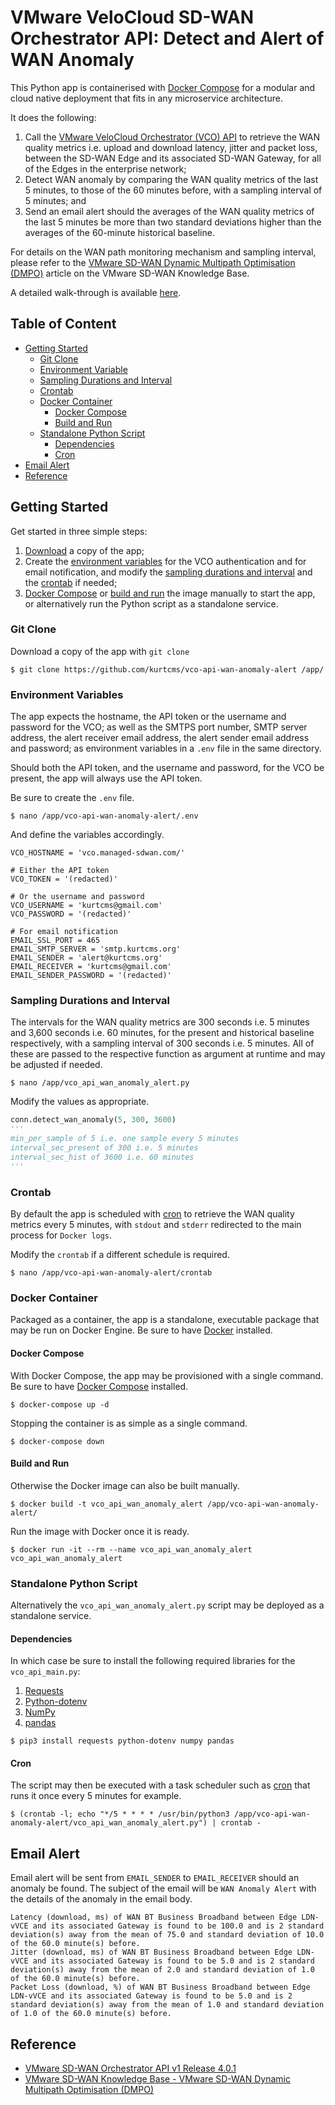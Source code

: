 # VMware VeloCloud SD-WAN Orchestrator API: Detect and Alert of WAN Anomaly

This Python app is containerised with [Docker Compose](https://docs.docker.com/compose/) for a modular and cloud native deployment that fits in any microservice architecture.

It does the following:

1. Call the [VMware VeloCloud Orchestrator (VCO) API](#reference) to retrieve the WAN quality metrics i.e. upload and download latency, jitter and packet loss, between the SD-WAN Edge and its associated SD-WAN Gateway, for all of the Edges in the enterprise network;
2. Detect WAN anomaly by comparing the WAN quality metrics of the last 5 minutes, to those of the 60 minutes before, with a sampling interval of 5 minutes; and
3. Send an email alert should the averages of the WAN quality metrics of the last 5 minutes be more than two standard deviations higher than the averages of the 60-minute historical baseline.

For details on the WAN path monitoring mechanism and sampling interval, please refer to the [VMware SD-WAN Dynamic Multipath Optimisation (DMPO)](#reference) article on the VMware SD-WAN Knowledge Base.

A detailed walk-through is available [here](https://kurtcms.org/vmware-velocloud-sd-wan-orchestrator-api-detect-and-alert-of-wan-anomaly/).

## Table of Content

- [Getting Started](#getting-started)
  - [Git Clone](#git-clone)
  - [Environment Variable](#environment-variables)
  - [Sampling Durations and Interval](#sampling-durations-and-interval)
  - [Crontab](#crontab)
  - [Docker Container](#docker-container)
	  - [Docker Compose](#docker-compose)
	  - [Build and Run](#build-and-run)
  - [Standalone Python Script](#standalone-python-script)
    - [Dependencies](#dependencies)
    - [Cron](#cron)
- [Email Alert](#email-alert)
- [Reference](#reference)

## Getting Started

Get started in three simple steps:

1. [Download](#git-clone) a copy of the app;
2. Create the [environment variables](#environment-variables) for the VCO authentication and for email notification, and modify the [sampling durations and interval](#sampling-durations-and-interval) and the [crontab](#crontab) if needed;
3. [Docker Compose](#docker-compose) or [build and run](#build-and-run) the image manually to start the app, or alternatively run the Python script as a standalone service.

### Git Clone

Download a copy of the app with `git clone`
```shell
$ git clone https://github.com/kurtcms/vco-api-wan-anomaly-alert /app/
```

### Environment Variables

The app expects the hostname, the API token or the username and password for the VCO; as well as the SMTPS port number, SMTP server address, the alert receiver email address, the alert sender email address and password; as environment variables in a `.env` file in the same directory.

Should both the API token, and the username and password, for the VCO be present, the app will always use the API token.

Be sure to create the `.env` file.

```shell
$ nano /app/vco-api-wan-anomaly-alert/.env
```

And define the variables accordingly.

```
VCO_HOSTNAME = 'vco.managed-sdwan.com/'

# Either the API token
VCO_TOKEN = '(redacted)'

# Or the username and password
VCO_USERNAME = 'kurtcms@gmail.com'
VCO_PASSWORD = '(redacted)'

# For email notification
EMAIL_SSL_PORT = 465
EMAIL_SMTP_SERVER = 'smtp.kurtcms.org'
EMAIL_SENDER = 'alert@kurtcms.org'
EMAIL_RECEIVER = 'kurtcms@gmail.com'
EMAIL_SENDER_PASSWORD = '(redacted)'
```

### Sampling Durations and Interval

The intervals for the WAN quality metrics are 300 seconds i.e. 5 minutes and 3,600 seconds i.e. 60 minutes, for the present and historical baseline respectively, with a sampling interval of 300 seconds i.e. 5 minutes. All of these are passed to the respective function as argument at runtime and may be adjusted if needed.

```shell
$ nano /app/vco_api_wan_anomaly_alert.py
```
Modify the values as appropriate.

```python
conn.detect_wan_anomaly(5, 300, 3600)
'''
min_per_sample of 5 i.e. one sample every 5 minutes
interval_sec_present of 300 i.e. 5 minutes
interval_sec_hist of 3600 i.e. 60 minutes
'''
```

### Crontab

By default the app is scheduled with [cron](https://linux.die.net/man/8/cron) to retrieve the WAN quality metrics every 5 minutes, with `stdout` and `stderr` redirected to the main process for `Docker logs`.  

Modify the `crontab` if a different schedule is required.

```shell
$ nano /app/vco-api-wan-anomaly-alert/crontab
```

### Docker Container

Packaged as a container, the app is a standalone, executable package that may be run on Docker Engine. Be sure to have [Docker](https://docs.docker.com/engine/install/) installed.

#### Docker Compose

With Docker Compose, the app may be provisioned with a single command. Be sure to have [Docker Compose](https://docs.docker.com/compose/install/) installed.

```shell
$ docker-compose up -d
```

Stopping the container is as simple as a single command.

```shell
$ docker-compose down
```

#### Build and Run

Otherwise the Docker image can also be built manually.

```shell
$ docker build -t vco_api_wan_anomaly_alert /app/vco-api-wan-anomaly-alert/
```

Run the image with Docker once it is ready.  

```shell
$ docker run -it --rm --name vco_api_wan_anomaly_alert vco_api_wan_anomaly_alert
```

### Standalone Python Script

Alternatively the `vco_api_wan_anomaly_alert.py` script may be deployed as a standalone service.

#### Dependencies

In which case be sure to install the following required libraries for the `vco_api_main.py`:

1. [Requests](https://github.com/psf/requests)
2. [Python-dotenv](https://github.com/theskumar/python-dotenv)
3. [NumPy](https://github.com/numpy/numpy)
4. [pandas](https://github.com/pandas-dev/pandas)

```shell
$ pip3 install requests python-dotenv numpy pandas
```

#### Cron

The script may then be executed with a task scheduler such as [cron](https://linux.die.net/man/8/cron) that runs it once every 5 minutes for example.

```shell
$ (crontab -l; echo "*/5 * * * * /usr/bin/python3 /app/vco-api-wan-anomaly-alert/vco_api_wan_anomaly_alert.py") | crontab -
```

## Email Alert

Email alert will be sent from `EMAIL_SENDER` to `EMAIL_RECEIVER` should an anomaly be found. The subject of the email will be `WAN Anomaly Alert` with the details of the anomaly in the email body.

```
Latency (download, ms) of WAN BT Business Broadband between Edge LDN-vVCE and its associated Gateway is found to be 100.0 and is 2 standard deviation(s) away from the mean of 75.0 and standard deviation of 10.0 of the 60.0 minute(s) before.
Jitter (download, ms) of WAN BT Business Broadband between Edge LDN-vVCE and its associated Gateway is found to be 5.0 and is 2 standard deviation(s) away from the mean of 2.0 and standard deviation of 1.0 of the 60.0 minute(s) before.
Packet Loss (download, %) of WAN BT Business Broadband between Edge LDN-vVCE and its associated Gateway is found to be 5.0 and is 2 standard deviation(s) away from the mean of 1.0 and standard deviation of 1.0 of the 60.0 minute(s) before.
```

## Reference

- [VMware SD-WAN Orchestrator API v1 Release 4.0.1](https://code.vmware.com/apis/1045/velocloud-sdwan-vco-api)
- [VMware SD-WAN Knowledge Base - VMware SD-WAN Dynamic Multipath Optimisation (DMPO)](https://kb.vmware.com/s/article/2733094)
